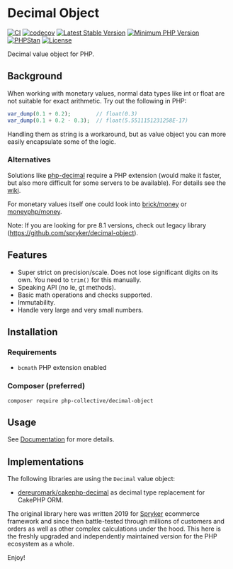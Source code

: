 #  Decimal Object

[![CI](https://github.com/php-collective/decimal-object/actions/workflows/ci.yml/badge.svg?branch=master)](https://github.com/php-collective/decimal-object/actions/workflows/ci.yml)
[![codecov](https://codecov.io/gh/php-collective/decimal-object/branch/master/graph/badge.svg?token=L1thFB9nOG)](https://codecov.io/gh/php-collective/decimal-object)
[![Latest Stable Version](https://poser.pugx.org/php-collective/decimal-object/v/stable.svg)](https://packagist.org/packages/php-collective/decimal-object)
[![Minimum PHP Version](https://img.shields.io/badge/php-%3E%3D%208.1-8892BF.svg)](https://php.net/)
[![PHPStan](https://img.shields.io/badge/PHPStan-level%208-brightgreen.svg?style=flat)](https://phpstan.org/)
[![License](https://poser.pugx.org/php-collective/decimal-object/license)](https://packagist.org/packages/php-collective/decimal-object)

Decimal value object for PHP.

## Background
When working with monetary values, normal data types like int or float are not suitable for exact arithmetic.
Try out the following in PHP:
```php
var_dump(0.1 + 0.2);        // float(0.3)
var_dump(0.1 + 0.2 - 0.3);  // float(5.5511151231258E-17)
```

Handling them as string is a workaround, but as value object you can more easily encapsulate some of the logic.

### Alternatives
Solutions like [php-decimal](https://php-decimal.github.io/#introduction) require a PHP extension (would make it faster, but also more difficult for some
servers to be available). For details see the [wiki](https://github.com/php-collective/decimal-object/wiki).

For monetary values itself one could look into [brick/money](https://github.com/brick/money) or [moneyphp/money](https://github.com/moneyphp/money).

Note: If you are looking for pre 8.1 versions, check out legacy library (https://github.com/spryker/decimal-object).

## Features

- Super strict on precision/scale. Does not lose significant digits on its own. You need to `trim()` for this manually.
- Speaking API (no le, gt methods).
- Basic math operations and checks supported.
- Immutability.
- Handle very large and very small numbers.

## Installation

### Requirements

- `bcmath` PHP extension enabled

### Composer (preferred)
```
composer require php-collective/decimal-object
```

## Usage

See [Documentation](/docs) for more details.

## Implementations
The following libraries are using the `Decimal` value object:

- [dereuromark/cakephp-decimal](https://github.com/dereuromark/cakephp-decimal) as decimal type replacement for CakePHP ORM.

The original library here was written 2019 for [Spryker](https://spryker.com/) ecommerce framework
and since then battle-tested through millions of customers and orders as well as other complex calculations under the hood.
This here is the freshly upgraded and independently maintained version for the PHP ecosystem as a whole.

Enjoy!

